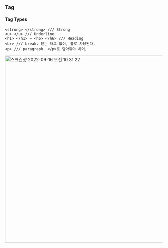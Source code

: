 ### Tag
#### Tag Types

    <strong> </strong> /// Strong
    <u> </u> /// Underline
    <h1> </h1> ~ <h6> </h6> /// Heading
    <br> /// break. 닫는 태그 없이, 홀로 사용된다.
    <p> /// paragraph. </p>로 닫아줘야 하며,

<img width="598" alt="스크린샷 2022-09-16 오전 10 31 22" src="https://user-images.githubusercontent.com/68281918/190537367-743c333e-568c-4104-a00f-92d0cd4aff95.png">
